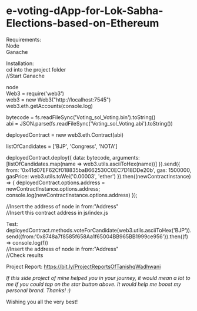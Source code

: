 # e-voting-dApp-for-Lok-Sabha-Elections-based-on-Ethereum

Requirements:<br>
Node<br>
Ganache<br>

Installation:<br>
cd into the project folder<br>
//Start Ganache<br>

node<br>
Web3 = require('web3')<br>
web3 = new Web3("http://localhost:7545")<br>
web3.eth.getAccounts(console.log)<br>

bytecode = fs.readFileSync('Voting_sol_Voting.bin').toString()<br>
abi = JSON.parse(fs.readFileSync('Voting_sol_Voting.abi').toString())<br>

deployedContract = new web3.eth.Contract(abi)<br>

listOfCandidates = ['BJP', 'Congress', 'NOTA']<br>

  deployedContract.deploy({
  data: bytecode,
  arguments: [listOfCandidates.map(name => web3.utils.asciiToHex(name))]
}).send({
  from: '0x41d07EF62Cf018835baB662530C0EC7D18DDe20b',
  gas: 1500000,
  gasPrice: web3.utils.toWei('0.00003', 'ether')
}).then((newContractInstance) => {
  deployedContract.options.address = newContractInstance.options.address;
  console.log(newContractInstance.options.address)
});

//Insert the address of node in from:"Address"<br>
//Insert this contract address in js/index.js<br>

Test:<br>
deployedContract.methods.voteForCandidate(web3.utils.asciiToHex('BJP')).send({from:'0x8748a7f8585f658Aa1f65004BB965BB1999ce956'}).then((f) => console.log(f))<br>
//Insert the address of node in from:"Address"<br>
//Check results<br>

Project Report: https://bit.ly/ProjectReportsOfTanishqWadhwani<br>

<i>If this side project of mine helped you in your journey, it would mean a lot to me if you could tap on the star button above.
It would help me boost my personal brand.
Thanks! :) </i><br>

Wishing you all the very best!
